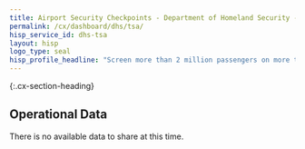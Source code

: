 ```yaml
---
title: Airport Security Checkpoints - Department of Homeland Security - CX CAP Goal Dashboard
permalink: /cx/dashboard/dhs/tsa/
hisp_service_id: dhs-tsa
layout: hisp
logo_type: seal
hisp_profile_headline: "Screen more than 2 million passengers on more than 25,000 flights each day at nearly 440 airports nationwide"
---
```


{:.cx-section-heading}
## Operational Data

There is no available data to share at this time.	
